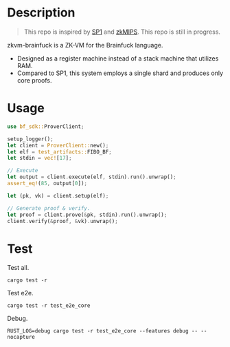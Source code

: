 # Description

> This repo is inspired by [SP1](https://github.com/succinctlabs/sp1) and [zkMIPS](https://github.com/zkMIPS/zkMIPS).
> This repo is still in progress.

zkvm-brainfuck is a ZK-VM for the Brainfuck language.

- Designed as a register machine instead of a stack machine that utilizes RAM.
- Compared to SP1, this system employs a single shard and produces only core proofs.

# Usage

```rust
use bf_sdk::ProverClient;

setup_logger();
let client = ProverClient::new();
let elf = test_artifacts::FIBO_BF;
let stdin = vec![17];

// Execute
let output = client.execute(elf, stdin).run().unwrap();
assert_eq!(85, output[0]);

let (pk, vk) = client.setup(elf);

// Generate proof & verify.
let proof = client.prove(&pk, stdin).run().unwrap();
client.verify(&proof, &vk).unwrap();
```

# Test

Test all.
```shell
cargo test -r
```

Test e2e.
```
cargo test -r test_e2e_core
```

Debug.
```
RUST_LOG=debug cargo test -r test_e2e_core --features debug -- --nocapture
```
